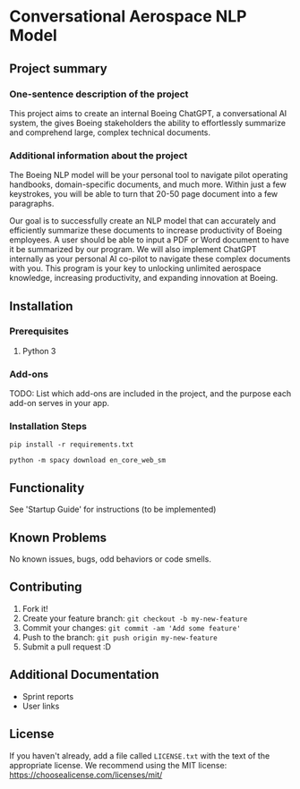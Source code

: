 # Conversational Aerospace NLP Model

## Project summary

### One-sentence description of the project

This project aims to create an internal Boeing ChatGPT, a conversational AI system, the gives Boeing stakeholders the ability to effortlessly summarize and comprehend large, complex technical documents.

### Additional information about the project

The Boeing NLP model will be your personal tool to navigate pilot operating handbooks, domain-specific documents, and much more. Within just a few keystrokes, you will be able to turn that 20-50 page document into a few paragraphs.

Our goal is to successfully create an NLP model that can accurately and efficiently summarize these documents to increase productivity of Boeing employees. A user should be able to input a PDF or Word document to have it be summarized by our program. We will also implement ChatGPT internally as your personal AI co-pilot to navigate these complex documents with you. This program is your key to unlocking unlimited aerospace knowledge, increasing productivity, and expanding innovation at Boeing.

## Installation

### Prerequisites

1. Python 3


### Add-ons

TODO: List which add-ons are included in the project, and the purpose each add-on serves in your app.

### Installation Steps

```
pip install -r requirements.txt
```
```
python -m spacy download en_core_web_sm
```

## Functionality

See 'Startup Guide' for instructions (to be implemented)


## Known Problems

No known issues, bugs, odd behaviors or code smells. 


## Contributing

1. Fork it!
2. Create your feature branch: `git checkout -b my-new-feature`
3. Commit your changes: `git commit -am 'Add some feature'`
4. Push to the branch: `git push origin my-new-feature`
5. Submit a pull request :D

## Additional Documentation

  * Sprint reports
  * User links

## License

If you haven't already, add a file called `LICENSE.txt` with the text of the appropriate license.
We recommend using the MIT license: <https://choosealicense.com/licenses/mit/>
